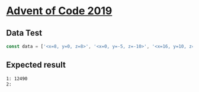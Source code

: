 # [Advent of Code 2019](https://adventofcode.com/2019/day/12)

## Data Test

```javascript
const data = ['<x=8, y=0, z=8>', '<x=0, y=-5, z=-10>', '<x=16, y=10, z=-5>', '<x=19, y=-10, z=-7>'];
```

## Expected result

```sh
1: 12490
2:
```
